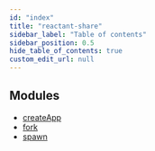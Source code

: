 ```yaml
---
id: "index"
title: "reactant-share"
sidebar_label: "Table of contents"
sidebar_position: 0.5
hide_table_of_contents: true
custom_edit_url: null
---
```


## Modules

- [createApp](modules/createApp.md)
- [fork](modules/fork.md)
- [spawn](modules/spawn.md)
